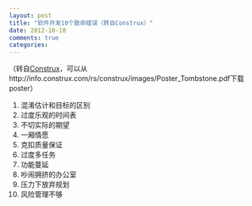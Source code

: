 ```yaml
---
layout: post
title: "软件开发10个致命错误（转自Construx）"
date: 2012-10-10
comments: true
categories: 
---
```

（转自<a href="http://www.construx.com/" target="_blank">Construx</a>，可以从http://info.construx.com/rs/construx/images/Poster_Tombstone.pdf下载poster）<br /><ol><li>混淆估计和目标的区别</li><li>过度乐观的时间表</li><li>不切实际的期望</li><li>一厢情愿</li><li>克扣质量保证</li><li>过度多任务</li><li>功能蔓延</li><li>吵闹拥挤的办公室</li><li>压力下放弃规划</li><li>风险管理不够<br /></li></ol><br />
